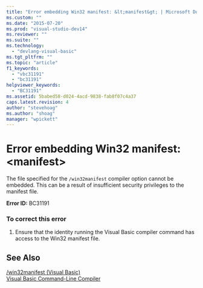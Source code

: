 ```yaml
---
title: "Error embedding Win32 manifest: &lt;manifest&gt; | Microsoft Docs"
ms.custom: ""
ms.date: "2015-07-20"
ms.prod: "visual-studio-dev14"
ms.reviewer: ""
ms.suite: ""
ms.technology: 
  - "devlang-visual-basic"
ms.tgt_pltfrm: ""
ms.topic: "article"
f1_keywords: 
  - "vbc31191"
  - "bc31191"
helpviewer_keywords: 
  - "BC31191"
ms.assetid: 5babed58-d024-4acd-9838-fab8f07c4a37
caps.latest.revision: 4
author: "stevehoag"
ms.author: "shoag"
manager: "wpickett"
---
```

# Error embedding Win32 manifest: &lt;manifest&gt;
The file specified for the `/win32manifest` compiler option cannot be embedded. This can be a result of insufficient security privileges to the manifest file.  
  
 **Error ID:** BC31191  
  
### To correct this error  
  
1.  Ensure that the identity running the Visual Basic compiler command has access to the Win32 manifest file.  
  
## See Also  
 [/win32manifest (Visual Basic)](../../visual-basic/reference/command-line-compiler/win32manifest-visual-basic.md)   
 [Visual Basic Command-Line Compiler](../../visual-basic/reference/command-line-compiler/index.md)